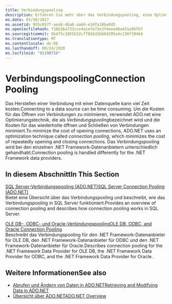 ```yaml
---
title: Verbindungspooling
description: Erfahren Sie mehr über das Verbindungspooling, eine Optimierungstechnik, mit der ADO.net die Kosten für das Öffnen von Verbindungen mit Datenquellen minimiert.
ms.date: 03/30/2017
ms.assetid: 955c057f-aea8-4ba8-aa6d-e3dfa18ba8d5
ms.openlocfilehash: f16b3ba733cce4a1efe72e3f4eee48a431a96fb7
ms.sourcegitcommit: 5b475c1855b32cf78d2d1bbb4295e4c236f39464
ms.translationtype: MT
ms.contentlocale: de-DE
ms.lasthandoff: 09/24/2020
ms.locfileid: "91198716"
---
```

# <a name="connection-pooling"></a><span data-ttu-id="3c689-103">Verbindungspooling</span><span class="sxs-lookup"><span data-stu-id="3c689-103">Connection Pooling</span></span>

<span data-ttu-id="3c689-104">Das Herstellen einer Verbindung mit einer Datenquelle kann viel Zeit kosten.</span><span class="sxs-lookup"><span data-stu-id="3c689-104">Connecting to a data source can be time consuming.</span></span> <span data-ttu-id="3c689-105">Um die Kosten für das Öffnen von Verbindungen zu minimieren, verwendet ADO.net eine Optimierungstechnik, die als *Verbindungspooling*bezeichnet wird und die Kosten für das wiederholte öffnen und Schließen von Verbindungen minimiert.</span><span class="sxs-lookup"><span data-stu-id="3c689-105">To minimize the cost of opening connections, ADO.NET uses an optimization technique called *connection pooling*, which minimizes the cost of repeatedly opening and closing connections.</span></span> <span data-ttu-id="3c689-106">Das Verbindungspooling wird bei den einzelnen .NET Framework-Datenanbietern unterschiedlich gehandhabt.</span><span class="sxs-lookup"><span data-stu-id="3c689-106">Connection pooling is handled differently for the .NET Framework data providers.</span></span>  
  
## <a name="in-this-section"></a><span data-ttu-id="3c689-107">In diesem Abschnitt</span><span class="sxs-lookup"><span data-stu-id="3c689-107">In This Section</span></span>  

 [<span data-ttu-id="3c689-108">SQL Server-Verbindungspooling (ADO.NET)</span><span class="sxs-lookup"><span data-stu-id="3c689-108">SQL Server Connection Pooling (ADO.NET)</span></span>](sql-server-connection-pooling.md)  
 <span data-ttu-id="3c689-109">Bietet eine Übersicht über das Verbindungspooling und beschreibt, wie das Verbindungspooling in SQL Server funktioniert.</span><span class="sxs-lookup"><span data-stu-id="3c689-109">Provides an overview of connection pooling and describes how connection pooling works in SQL Server.</span></span>  
  
 [<span data-ttu-id="3c689-110">OLE DB-, ODBC- und Oracle-Verbindungspooling</span><span class="sxs-lookup"><span data-stu-id="3c689-110">OLE DB, ODBC, and Oracle Connection Pooling</span></span>](ole-db-odbc-and-oracle-connection-pooling.md)  
 <span data-ttu-id="3c689-111">Beschreibt das Verbindungspooling für den .NET Framework-Datenanbieter für OLE DB, den .NET Framework-Datenanbieter für ODBC und den .NET Framework-Datenanbieter für Oracle.</span><span class="sxs-lookup"><span data-stu-id="3c689-111">Describes connection pooling for the .NET Framework Data Provider for OLE DB, the .NET Framework Data Provider for ODBC, and the .NET Framework Data Provider for Oracle.</span></span>  
  
## <a name="see-also"></a><span data-ttu-id="3c689-112">Weitere Informationen</span><span class="sxs-lookup"><span data-stu-id="3c689-112">See also</span></span>

- [<span data-ttu-id="3c689-113">Abrufen und Ändern von Daten in ADO.NET</span><span class="sxs-lookup"><span data-stu-id="3c689-113">Retrieving and Modifying Data in ADO.NET</span></span>](retrieving-and-modifying-data.md)
- [<span data-ttu-id="3c689-114">Übersicht über ADO.NET</span><span class="sxs-lookup"><span data-stu-id="3c689-114">ADO.NET Overview</span></span>](ado-net-overview.md)
